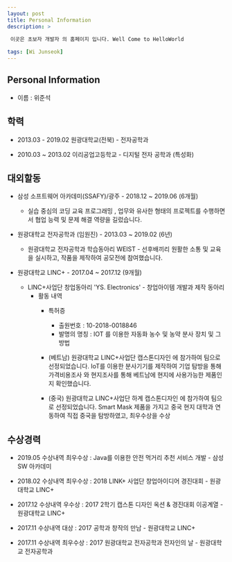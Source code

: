 ```yaml
---
layout: post
title: Personal Information
description: >
 
 이곳은 초보자 개발자 의 홈페이지 입니다. Well Come to HelloWorld

tags: [Wi Junseok]
---
```


## Personal Information

- 이름 : 위준석

## 학력
  - 2013.03 - 2019.02 원광대학교(전북) - 전자공학과

  - 2010.03 ~ 2013.02 이리공업고등학교 - 디지털 전자 공학과 (특성화)

## 대외할동

  - 삼성 소프트웨어 아카데미(SSAFY)/광주 - 2018.12 ~ 2019.06 (6개월)
      - 실습 중심의 코딩 교육 프로그래밍 , 업무와 유사한 형태의 프로젝트를 수행하면서 협업 능력 및 문제 해결 역량을 길렀습니다.

  - 원광대학교 전자공학과 (임원진) - 2013.03 ~ 2019.02 (6년)
      - 원광대학교 전자공학과 학습동아리 WEIST - 선후배끼리 원활한 소통 및 교육을 실시하고, 작품을 제작하여 공모전에 참여했습니다.

  - 원광대학교 LINC+  - 2017.04 ~ 2017.12 (9개월)
    - LINC+사업단 창업동아리 'YS. Electronics' - 창업아이템 개발과 제작 동아리
      - 활동 내역
         - 특허증 
            - 출원번호 : 10-2018-0018846
            - 발명의 명칭 : IOT 를 이용한 자동화 농수 및 농약 분사 장치 및 그 방법

         - (베트남) 원광대학교 LINC+사업단 캡스톤디자인 에 참가하여 팀으로 선정되었습니다. IoT를 이용한 분사기기를 제작하여 기업 탐방을 통해 가격비용조사 와 현지조사를 통해 베트남에 현지에 사용가능한 제품인지 확인했습니다.

         - (중국) 원광대학교 LINC+사업단 하계 캡스톤디자인 에 참가하여 팀으로 선정되었습니다. Smart Mask 제품을 가지고 중국 현지 대학과 연동하여 직접 중국을 탐방하였고, 최우수상을 수상


## 수상경력

- 2019.05	수상내역 최우수상 : Java를 이용한 안전 먹거리 추천 서비스 개발 - 삼성 SW 아카데미 

- 2018.02	수상내역 최우수상 : 2018 LINK+ 사업단 창업아이디어 경진대회 - 원광대학교 LINC+

- 2017.12	수상내역 우수상  : 2017 2학기 캡스톤 디자인 옥션 & 경진대회 이공계열 - 원광대학교 LINC+

- 2017.11	수상내역 대상 : 2017 공학과 창작의 만남 - 원광대학교 LINC+

- 2017.11	수상내역 최우수상 : 2017 원광대학교 전자공학과 전자인의 날 - 원광대학교 전자공학과	



